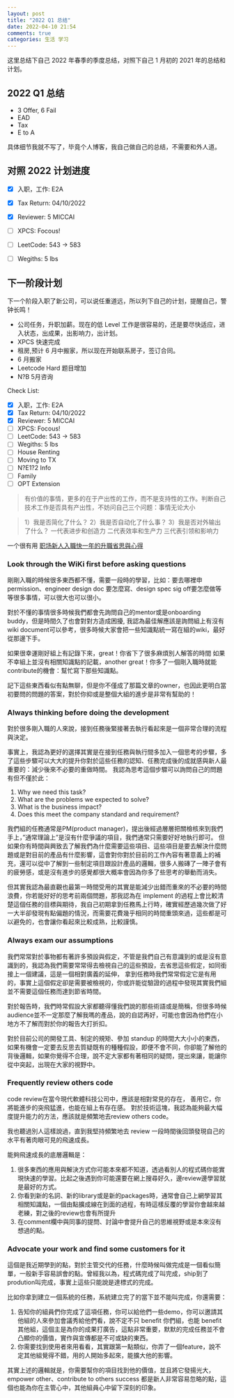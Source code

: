 ```yaml
---
layout: post
title: "2022 Q1 总结"
date: 2022-04-10 21:54
comments: true
categories: 生活 学习
---
```


这里总结下自己 2022 年春季的季度总结，对照下自己 1 月初的 2021 年的总结和计划。

<!--more-->

## 2022 Q1 总结

* 3 Offer, 6 Fail
* EAD
* Tax
* E to A

具体细节我就不写了，毕竟个人博客，我自己做自己的总结，不需要和外人道。

## 对照 2022 计划进度 

- [x] 入职，工作: E2A
- [x] Tax Return: 04/10/2022
- [x] Reviewer: 5 MICCAI
- [ ] XPCS: Focous!
- [ ] LeetCode: 543 -> 583
- [ ] Wegiths: 5 lbs



## 下一阶段计划

下一个阶段入职了新公司，可以说任重道远，所以列下自己的计划，提醒自己，警钟长鸣！

* 公司任务，升职加薪。现在的低 Level 工作是很容易的，还是要尽快适应，进入状态，出成果，出影响力，出计划。
* XPCS 快速完成
* 租房,预计 6 月中搬家，所以现在开始联系房子，签订合同。
* 6 月搬家
* Leetcode Hard 题目增加
* N?B 5月咨询

Check List:

- [x] 入职，工作: E2A
- [x] Tax Return: 04/10/2022
- [x] Reviewer: 5 MICCAI
- [ ] XPCS: Focous!
- [ ] LeetCode: 543 -> 583
- [ ] Wegiths: 5 lbs
- [ ] House Renting
- [ ] Moving to TX
- [ ] N?E1?2 Info
- [ ] Family
- [ ] OPT Extension

> 有价值的事情，更多的在于产出性的工作，而不是支持性的工作。判断自己技术工作是否具有产出性，不妨问自己三个问题：事情无论大小 

> 1）我是否简化了什么？ 
> 2）我是否自动化了什么事？ 
> 3）我是否对外输出了什么？  一代表进步和创造力 二代表效率和生产力 三代表引领和影响力


一个很有用 [职场新人入職快一年的升職省思與心得](https://www.1point3acres.com/bbs/thread-878829-1-1.html)

### Look through the WiKi first before asking questions

剛剛入職的時候很多東西都不懂，需要一段時的學習，比如：要去哪裡申permission、engineer design doc 要怎麼寫、design spec sig off要怎麼做等等很多事情，可以很大也可以很小。

對於不懂的事情很多時候我們都會先詢問自己的mentor或是onboarding buddy，但是時間久了也會對對方造成困擾, 我認為最佳解應該是詢問組上有沒有wiki document可以參考，很多時候大家會把一些知識點統一寫在組的wiki，最好從那邊下手。

如果很幸運剛好組上有記錄下來，great！你省下了很多麻煩別人解答的時間
如果不幸組上並沒有相關知識點的記載，another great！你多了一個剛入職時就能contribute的機會：幫忙寫下那些知識點。

記下這些東西看似有點無聊，但是你不僅成了那篇文章的owner，也因此更明白當初要問的問題的答案，對於你抑或是整個大組的進步是非常有幫助的！

### Always thinking before doing the development 

對於很多剛入職的人來說，接到任務後緊接著去執行看起來是一個非常合理的流程與決定。

事實上，我認為更好的選擇其實是在接到任務與執行間多加入一個思考的步驟，多了這些步驟可以大大的提升你對於這些任務的認知、任務完成後的成就感與新人最重要的：減少後來不必要的重做時間。
我認為思考這個步驟可以詢問自己的問題有但不僅於此：

1. Why we need this task?
2. What are the problems we expected to solve?
3. What is the business impact?
4. Does this meet the company standard and requirement?

我們組的任務通常是PM(product manager)，提出後經過層層把關檢核來到我們手上，”通常理論上”是沒有什麼爭議的項目，我們通常只需要好好地執行即可。
但如果你有時間與興致去了解我們為什麼需要這些項目、這些項目是要去解決什麼問題或是對目前的產品有什麼影響，這會對你對於目前的工作內容有著意義上的補充，還可以從中了解到一些制定項目跟設計產品的邏輯，很多人搬磚了一陣子會有的疲勞感，或是沒有進步的感覺都很大概率會因為你多了些思考的舉動而消失。

但其實我認為最直觀也最第一時間受用的其實是能減少出錯而重來的不必要的時間浪費，你若能好好的思考前兩個問題，那我認為在 implement 的過程上會比較清楚這個任務的目標與期待，我自己初期拿到任務馬上行時，確實經歷過幾次做了好一大半卻發現有點偏題的情況，而需要花費幾乎相同的時間重頭來過，這些都是可以避免的，也會讓你看起來比較成熟，比較謹慎。

### Always exam our assumptions

我們常常對於事物都有著許多預設與假定，不管是我們自己有意識到的或是沒有意識到的，我認為我們需要常常得去檢視自己的這些預設，去省思這些假定，如同銜接上一個建議，這是一個相對廣義的延伸， 拿到任務時我們常常假定它是有用的，事實上這個假定卻是需要被檢視的，你或許能從驗證的過程中發現其實我們組並不需要這個任務而達到節省時間。

對於報告時，我們時常假設大家都聽得懂我們說的那些術語或是簡稱，但很多時候audience並不一定那麼了解我嗎的產品，說的自認再好，可能也會因為他們在小地方不了解而對於你的報告大打折扣。

對於目前公司的開發工具、制定的規矩、參加 standup 的時間大大小小的東西，如果有機會一定要去反思去質疑既有的種種假設，即便不會不同，你卻能了解他的背後邏輯，如果你覺得不合理，說不定大家都有著相同的疑問，提出來讓，能讓你從中突起，出現在大家的視野中。

### Frequently review others code

code review在當今現代軟體科技公司中，應該是相對常見的存在，
善用它，你將能進步的突飛猛進，也能在組上有存在感。
對於技術這塊，我認為能夠最大幅度提升能力的方法，應該就是頻繁地去review others code。

我也聽過別人這樣說過，直到我堅持頻繁地去 review 一段時間後回頭發現自己的水平有著肉眼可見的飛速成長。

能夠飛速成長的底層邏輯是：

1. 很多東西的應用與解決方式你可能本來都不知道，透過看別人的程式碼你能實現快速的學習。比起之後遇到你可能還要在網上搜尋好久，邊review邊學習就是最好的方式。
2. 你看到新的名詞、新的library或是新的packages時，通常會自己上網學習其相關知識點，一個由點擴成線在到面的過程，有時這樣反覆的學習你會越來越老練，對之後的review也會有所提升
3. 在comment欄中與同事的提問、討論中會提升自己的思維視野或是本來沒有想過的點。

### Advocate your work and find some customers for it

這個是我近期學到的點，對於主管交代的任務，什麼時候叫做完成是一個看似簡單，一般新手容易誤會的點。曾經我以為，程式碼完成了叫完成，ship到了prodution叫完成，事實上這些只能說是達標式的完成。

比如你拿到建立一個系統的任務，系統建立完了的當下並不能叫完成，你還需要：

1. 告知你的組員們你完成了這項任務，你可以給他們一些demo，你可以邀請其他組的人來參加會議秀給他們看，說不定不只 benefit 你們組，也能 benefit 其他組，這個主是為你的成果打廣告，這點非常重要，默默的完成任務並不會凸顯你的價值，實作與宣傳都是不可或缺的東西。
2. 你需要找到使用者來用看看，其實跟第一點類似，你弄了一個feature，說不定其他組覺得不錯，用的人開始多起來，能擴大他的影響。

其實上述的邏輯就是，你需要幫你的項目找到他的價值，並且將它發揚光大，
 empower other、contribute to others success 都是新人非常容易忽略的點，這個也能為你在主管心中，其他組員心中留下深刻的印象。

